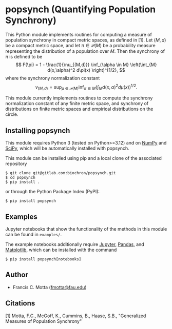 # popsynch (Quantifying Population Synchrony)

This Python module implements routines for computing a measure of population synchrony in compact metric spaces, as defined in [1]. 
Let $(M,d)$ be a compact metric space, and let $\pi \in \mathcal{P}(M)$ be a probability measure representing the distribution of a population over $M$. 
Then the synchrony of $\pi$ is defined to be
$$
F(\pi) = 1 - \frac{1}{\nu_{(M,d)}} \inf_{\alpha \in M} \left(\int_{M} d(x,\alpha)^2  d\pi(x) \right)^{1/2},
$$
where the synchrony normalization constant
$$
\nu_{(M,d)} = \sup_{\mu \in \mathcal{P}(M)} \inf_{\alpha \in M} \left(\int_{M} d(x,\alpha)^2  d\mu(x) \right)^{1/2}.
$$

This module currently implements routines to compute the synchrony normalization constant of any finite metric space, and synchrony
of distributions on finite metric spaces and empirical distributions on the circle.

## Installing popsynch

This module requires Python 3 (tested on Python>=3.12) and on [NumPy](https://numpy.org/) and [SciPy](https://scipy.org/), which will be automatically installed with popsynch.

This module can be installed using pip and a local clone of the associated repository
```
$ git clone git@gitlab.com:biochron/popsynch.git
$ cd popsynch
$ pip install .
```

or through the Python Package Index (PyPI):
```
$ pip install popsynch
```

## Examples

Jupyter notebooks that show the functionality of the methods in this module can be found in `examples/`.

The example notebooks additionally require 
[Jupyter](https://jupyter.org/), [Pandas](https://pandas.pydata.org/), and [Matplotlib](https://matplotlib.org/), which can be installed with the command
```
$ pip install popsynch[notebooks]
```

## Author

* Francis C. Motta (fmotta@fau.edu)

## Citations

[1] Motta, F.C., McGoff, K., Cummins, B., Haase, S.B.,  "Generalized Measures of Population Synchrony" 